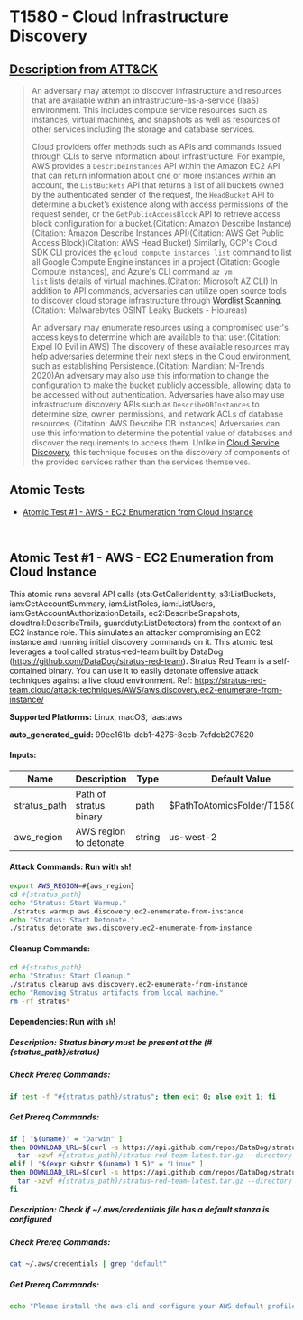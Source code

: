 # T1580 - Cloud Infrastructure Discovery

## [Description from ATT&CK](https://attack.mitre.org/techniques/T1580)

<blockquote>An adversary may attempt to discover infrastructure and resources that are available within an infrastructure-as-a-service (IaaS) environment. This includes compute service resources such as instances, virtual machines, and snapshots as well as resources of other services including the storage and database services.

Cloud providers offer methods such as APIs and commands issued through CLIs to serve information about infrastructure. For example, AWS provides a <code>DescribeInstances</code> API within the Amazon EC2 API that can return information about one or more instances within an account, the <code>ListBuckets</code> API that returns a list of all buckets owned by the authenticated sender of the request, the <code>HeadBucket</code> API to determine a bucket’s existence along with access permissions of the request sender, or the <code>GetPublicAccessBlock</code> API to retrieve access block configuration for a bucket.(Citation: Amazon Describe Instance)(Citation: Amazon Describe Instances API)(Citation: AWS Get Public Access Block)(Citation: AWS Head Bucket) Similarly, GCP's Cloud SDK CLI provides the <code>gcloud compute instances list</code> command to list all Google Compute Engine instances in a project (Citation: Google Compute Instances), and Azure's CLI command <code>az vm list</code> lists details of virtual machines.(Citation: Microsoft AZ CLI) In addition to API commands, adversaries can utilize open source tools to discover cloud storage infrastructure through [Wordlist Scanning](https://attack.mitre.org/techniques/T1595/003).(Citation: Malwarebytes OSINT Leaky Buckets - Hioureas)

An adversary may enumerate resources using a compromised user's access keys to determine which are available to that user.(Citation: Expel IO Evil in AWS) The discovery of these available resources may help adversaries determine their next steps in the Cloud environment, such as establishing Persistence.(Citation: Mandiant M-Trends 2020)An adversary may also use this information to change the configuration to make the bucket publicly accessible, allowing data to be accessed without authentication. Adversaries have also may use infrastructure discovery APIs such as <code>DescribeDBInstances</code> to determine size, owner, permissions, and network ACLs of database resources. (Citation: AWS Describe DB Instances) Adversaries can use this information to determine the potential value of databases and discover the requirements to access them. Unlike in [Cloud Service Discovery](https://attack.mitre.org/techniques/T1526), this technique focuses on the discovery of components of the provided services rather than the services themselves.</blockquote>

## Atomic Tests

- [Atomic Test #1 - AWS - EC2 Enumeration from Cloud Instance](#atomic-test-1---aws---ec2-enumeration-from-cloud-instance)

<br/>

## Atomic Test #1 - AWS - EC2 Enumeration from Cloud Instance

This atomic runs several API calls (sts:GetCallerIdentity, s3:ListBuckets, iam:GetAccountSummary, iam:ListRoles, iam:ListUsers, iam:GetAccountAuthorizationDetails, ec2:DescribeSnapshots, cloudtrail:DescribeTrails, guardduty:ListDetectors) from the context of an EC2 instance role. This simulates an attacker compromising an EC2 instance and running initial discovery commands on it. This atomic test leverages a tool called stratus-red-team built by DataDog (https://github.com/DataDog/stratus-red-team). Stratus Red Team is a self-contained binary. You can use it to easily detonate offensive attack techniques against a live cloud environment. Ref: https://stratus-red-team.cloud/attack-techniques/AWS/aws.discovery.ec2-enumerate-from-instance/

**Supported Platforms:** Linux, macOS, Iaas:aws

**auto_generated_guid:** 99ee161b-dcb1-4276-8ecb-7cfdcb207820

#### Inputs:

| Name         | Description            | Type   | Default Value                  |
| ------------ | ---------------------- | ------ | ------------------------------ |
| stratus_path | Path of stratus binary | path   | $PathToAtomicsFolder/T1580/src |
| aws_region   | AWS region to detonate | string | us-west-2                      |

#### Attack Commands: Run with `sh`!

```sh
export AWS_REGION=#{aws_region}
cd #{stratus_path}
echo "Stratus: Start Warmup."
./stratus warmup aws.discovery.ec2-enumerate-from-instance
echo "Stratus: Start Detonate."
./stratus detonate aws.discovery.ec2-enumerate-from-instance
```

#### Cleanup Commands:

```sh
cd #{stratus_path}
echo "Stratus: Start Cleanup."
./stratus cleanup aws.discovery.ec2-enumerate-from-instance
echo "Removing Stratus artifacts from local machine."
rm -rf stratus*
```

#### Dependencies: Run with `sh`!

##### Description: Stratus binary must be present at the (#{stratus_path}/stratus)

##### Check Prereq Commands:

```sh
if test -f "#{stratus_path}/stratus"; then exit 0; else exit 1; fi
```

##### Get Prereq Commands:

```sh
if [ "$(uname)" = "Darwin" ]
then DOWNLOAD_URL=$(curl -s https://api.github.com/repos/DataDog/stratus-red-team/releases/latest | grep browser_download_url | grep -i Darwin_x86_64 | cut -d '"' -f 4); wget -q -O #{stratus_path}/stratus-red-team-latest.tar.gz $DOWNLOAD_URL
  tar -xzvf #{stratus_path}/stratus-red-team-latest.tar.gz --directory #{stratus_path}/
elif [ "$(expr substr $(uname) 1 5)" = "Linux" ]
then DOWNLOAD_URL=$(curl -s https://api.github.com/repos/DataDog/stratus-red-team/releases/latest | grep browser_download_url | grep -i linux_x86_64 | cut -d '"' -f 4); wget -q -O #{stratus_path}/stratus-red-team-latest.tar.gz $DOWNLOAD_URL
  tar -xzvf #{stratus_path}/stratus-red-team-latest.tar.gz --directory #{stratus_path}/
fi
```

##### Description: Check if ~/.aws/credentials file has a default stanza is configured

##### Check Prereq Commands:

```sh
cat ~/.aws/credentials | grep "default"
```

##### Get Prereq Commands:

```sh
echo "Please install the aws-cli and configure your AWS default profile using: aws configure"
```

<br/>
